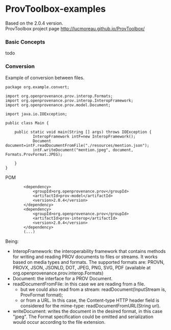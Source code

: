 # ProvToolbox-examples
Based on the 2.0.4 version.  
ProvToolbox project page http://lucmoreau.github.io/ProvToolbox/

### Basic Concepts
todo

### Conversion
Example of conversion between files.
```
package org.example.convert;

import org.openprovenance.prov.interop.Formats;
import org.openprovenance.prov.interop.InteropFramework;
import org.openprovenance.prov.model.Document;

import java.io.IOException;

public class Main {

    public static void main(String [] args) throws IOException {
            InteropFramework intF=new InteropFramework();
            Document document=intF.readDocumentFromFile("./resources/mention.json");
            intF.writeDocument("mention.jpeg", document, Formats.ProvFormat.JPEG);

    }
}
```
POM
```<dependencies>
        <dependency>
            <groupId>org.openprovenance.prov</groupId>
            <artifactId>prov-model</artifactId>
            <version>2.0.4</version>
        </dependency>
        <dependency>
            <groupId>org.openprovenance.prov</groupId>
            <artifactId>prov-interop</artifactId>
            <version>2.0.4</version>
        </dependency>
        (...)
```
Being:
+ InteropFramework: the interoperability framework that contains methods for writing and reading PROV documents to files or streams. It works based on media types and formats. The supported formats are: PROVN, PROVX, JSON, JSONLD, DOT, JPEG, PNG, SVG, PDF (available at org.openprovenance.prov.interop.Formats)
+ Document: the interface for a PROV Document.
+ readDocumentFromFile: in this case we are reading from a file.
  +  but we could also read from a stream: readDocument(InputStream is, ProvFormat format);
  +  or from a URL. In this case, the Content-type HTTP header field is considered for the mime-type: readDocumentFromURL(String url).
+ writeDocument: writes the document in the desired format, in this case "jpeg". The Format specification could be omitted and serialization would occur according to the file extension.

